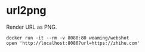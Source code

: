 # url2png

Render URL as PNG.

```
docker run -it --rm -v 8080:80 weaming/webshot
open 'http://localhost:8080?url=https://zhihu.com'
```
